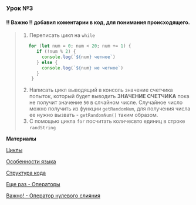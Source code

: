 ### Урок №3


#### !! Важно !! добавил коментарии в код, для понимания происходящего.
>1) Переписать цикл на `while`
>```javascript
>    for (let num = 0; num < 20; num += 1) {
>       if (!num % 2) {
>         console.log(`${num} четное`)
>       } else {
>         console.log(`${num} не четное`)
>       }
>     }
> ```
>2) Написать цикл выводящий в консоль значение счетчика попыток, который будет выводить **ЗНАЧЕНИЕ СЧЕТЧИКА** пока не получит значение `50` в слчайном числе.
> Случайное число можно получить из функции `getRandomNum`, для получения числа ее нужно вызвать - `getRandomNum()` таким образом.
>3) С помощью цикла `for` посчитать количесвто единиц в строке `randString` 



**Материалы**


[Циклы](https://learn.javascript.ru/while-for)

[Особенности языка](https://learn.javascript.ru/javascript-specials)

[Структура кода](https://learn.javascript.ru/structure)

[Еще раз - Операторы](https://learn.javascript.ru/logical-operators)

[Важно! - Оператор нулевого слияния](https://learn.javascript.ru/nullish-coalescing-operator)
